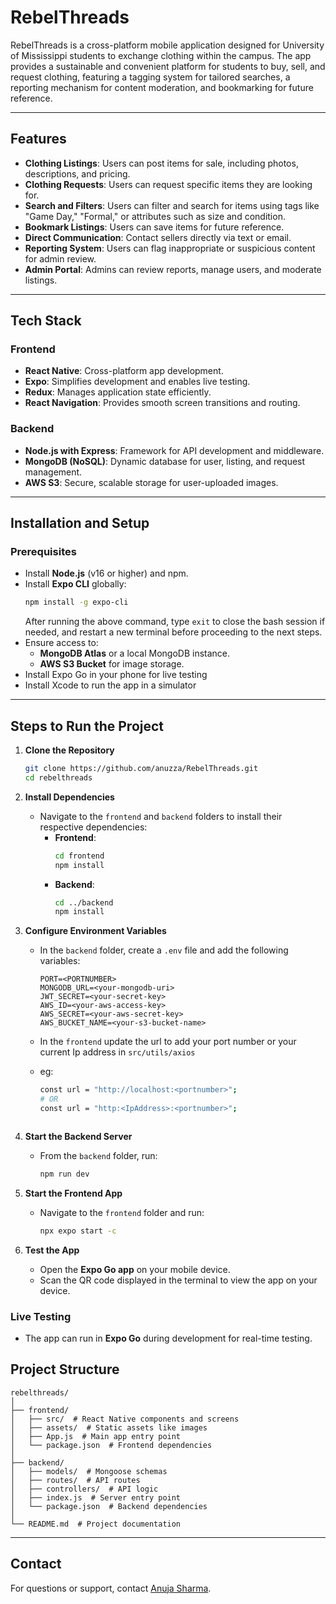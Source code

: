 # RebelThreads

RebelThreads is a cross-platform mobile application designed for University of Mississippi students to exchange clothing within the campus. The app provides a sustainable and convenient platform for students to buy, sell, and request clothing, featuring a tagging system for tailored searches, a reporting mechanism for content moderation, and bookmarking for future reference.

---

## Features

- **Clothing Listings**: Users can post items for sale, including photos, descriptions, and pricing.
- **Clothing Requests**: Users can request specific items they are looking for.
- **Search and Filters**: Users can filter and search for items using tags like "Game Day," "Formal," or attributes such as size and condition.
- **Bookmark Listings**: Users can save items for future reference.
- **Direct Communication**: Contact sellers directly via text or email.
- **Reporting System**: Users can flag inappropriate or suspicious content for admin review.
- **Admin Portal**: Admins can review reports, manage users, and moderate listings.

---

## Tech Stack

### **Frontend**
- **React Native**: Cross-platform app development.
- **Expo**: Simplifies development and enables live testing.
- **Redux**: Manages application state efficiently.
- **React Navigation**: Provides smooth screen transitions and routing.

### **Backend**
- **Node.js with Express**: Framework for API development and middleware.
- **MongoDB (NoSQL)**: Dynamic database for user, listing, and request management.
- **AWS S3**: Secure, scalable storage for user-uploaded images.
---

## Installation and Setup

### **Prerequisites**
- Install **Node.js** (v16 or higher) and npm.
- Install **Expo CLI** globally:
  ```bash
  npm install -g expo-cli
  ```
  After running the above command, type `exit` to close the bash session if needed, and restart a new terminal before proceeding to the next steps.
- Ensure access to:
  - **MongoDB Atlas** or a local MongoDB instance.
  - **AWS S3 Bucket** for image storage.
- Install Expo Go in your phone for live testing
- Install Xcode to run the app in a simulator
---

## Steps to Run the Project

1. **Clone the Repository**
   ```bash
   git clone https://github.com/anuzza/RebelThreads.git
   cd rebelthreads
   ```

2. **Install Dependencies**
   - Navigate to the `frontend` and `backend` folders to install their respective dependencies:
     - **Frontend**:
       ```bash
       cd frontend
       npm install
       ```
     - **Backend**:
       ```bash
       cd ../backend
       npm install
       ```

3. **Configure Environment Variables**
   - In the `backend` folder, create a `.env` file and add the following variables:
     ```
     PORT=<PORTNUMBER>
     MONGODB_URL=<your-mongodb-uri>
     JWT_SECRET=<your-secret-key>
     AWS_ID=<your-aws-access-key>
     AWS_SECRET=<your-aws-secret-key>
     AWS_BUCKET_NAME=<your-s3-bucket-name>
     ```

   - In the `frontend` update the url to add your port number or your current Ip address in `src/utils/axios`
   - eg:
     ```bash
     const url = "http://localhost:<portnumber>";
     # OR
     const url = "http:<IpAddress>:<portnumber>";
   ```

4. **Start the Backend Server**
   - From the `backend` folder, run:
     ```bash
     npm run dev
     ```

5. **Start the Frontend App**
   - Navigate to the `frontend` folder and run:
     ```bash
     npx expo start -c 
     ```

6. **Test the App**
   - Open the **Expo Go app** on your mobile device.
   - Scan the QR code displayed in the terminal to view the app on your device.



### **Live Testing**
- The app can run in **Expo Go** during development for real-time testing.


## Project Structure

```
rebelthreads/
│
├── frontend/
│   ├── src/  # React Native components and screens
│   ├── assets/  # Static assets like images
│   ├── App.js  # Main app entry point
│   └── package.json  # Frontend dependencies
│
├── backend/
│   ├── models/  # Mongoose schemas
│   ├── routes/  # API routes
│   ├── controllers/  # API logic
│   ├── index.js  # Server entry point
│   └── package.json  # Backend dependencies
│
└── README.md  # Project documentation
```

---

## Contact

For questions or support, contact [Anuja Sharma](mailto:asharm12@go.olemiss.edu).
